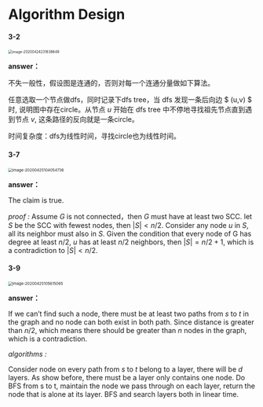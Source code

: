 # Algorithm Design

#### 3-2

<img src="https://gitee.com/fangnuowu/img/raw/master///20200509223610.png" alt="image-20200424231638649" style="zoom: 50%;" />

**answer：**

不失一般性，假设图是连通的，否则对每一个连通分量做如下算法。

任意选取一个节点做dfs，同时记录下dfs tree，当 dfs 发现一条后向边 $ (u,v) $ 时, 说明图中存在circle。从节点 $u$ 开始在 dfs tree 中不停地寻找祖先节点直到遇到节点 $v$, 这条路径的反向就是一条circle。

时间复杂度：dfs为线性时间，寻找circle也为线性时间。

#### 3-7

<img src="https://gitee.com/fangnuowu/img/raw/master///20200509223611.png" alt="image-20200425104054736" style="zoom:55%;" />

**answer：**

The claim is true.

*proof :* Assume $G$ is not connected，then $G$ must have at least two SCC. let $S$ be the SCC with fewest nodes, then $|S|<n/2$. Consider any node $u$ in $S$, all its neighbor must also in $S$. Given the condition that every node of G has degree at least $n/2$, $u$ has at least  $n/2$ neighbors, then  $|S|=n/2+1$, which is a contradiction to $|S|<n/2$.

#### 3-9

<img src="https://gitee.com/fangnuowu/img/raw/master///20200509223612.png" alt="image-20200425105615065" style="zoom: 55%;" />

**answer：**

If we can’t find such a node, there must be at least two paths from $s$ to $t$ in the graph and no node can both exist in both path.  Since distance is greater than $n/2$, which means there should be greater than $n$ nodes in the graph, which is a contradiction.

*algorithms :*

Consider node on every path from $s$ to $t$ belong to a layer, there will be $d$ layers. As show before, there must be a layer only contains one node. Do BFS from s to t, maintain the node we pass through on each layer, return the node that is alone at its layer. BFS and search layers both in linear time.